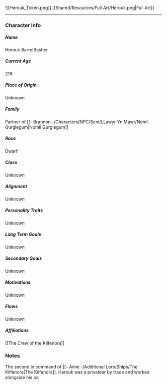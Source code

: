 ![[Herouk_Token.png]]
[[Shared/Resources/Full Art/Herouk.png|Full Art]]

---
### Character Info

##### Name 
Herouk BarrelBasher

##### Current Age
216

##### Place of Origin
Unknown

##### Family
Partner of [[- Brannon -/Characters/NPC/Seni/LLawyr Yn Mawr/Nomli Gurglegum|Nomli Gurglegum]]


##### Race
Dwarf

##### Class
Unknown


##### Alignment
Unknown

##### Personality Traits
Unknown

##### Long Term Goals
Unknown


##### Secondary Goals
Unknown


##### Motivations
Unknown


##### Flaws
Unknown


##### Affiliations
[[The Crew of the Kilfenora]]

### Notes
The second in command of [[- Aime -/Additional Lore/Ships/The Kilfenora|The Kilfenora]]. Herouk was a privateer by trade and worked alongside his pa